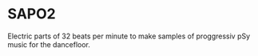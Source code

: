 # SAPO2
Electric parts of 32 beats per minute to make samples of proggressiv pSy music for the dancefloor.
